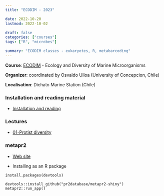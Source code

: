 ```yaml
---
title: "ECODIM - 2023"

date: 2022-10-20
lastmod: 2022-10-02

draft: false
categories: ["courses"]
tags: ["R", "microbes"]

summary: "ECODIM classes - eukaryotes, R, metabarcoding"
---
```


__Course__: [ECODIM](https://ecodim.imo-chile.cl) - Ecology and Diversity of Marine Microorganisms

__Organizer__: coordinated by Osvaldo Ulloa (University of Concepcion, Chile)

__Localisation__: Dichato Marine Station (Chile)

### Installation and reading material
* [Installation and reading](https://daniel-vaulot.fr/html/course-ecodim-2023/00-syllabus.html)

### Lectures
* [01-Protist diversity](https://daniel-vaulot.fr/html/course-ecodim-2023/01-protist-diversity.html) 


### metapr2

* [Web site](https://shiny.metapr2.org)

* Installing as an R package

```
install.packages(devtools)

devtools::install_github("pr2database/metapr2-shiny")
metapr2::run_app()
```


